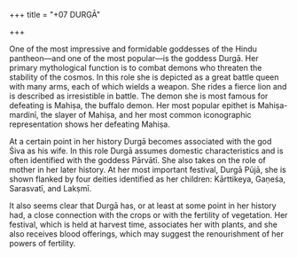+++
title = "+07 DURGĀ"

+++





One of the most impressive and formidable goddesses of the Hindu pantheon—and one of the most popular—is the goddess Durgā. Her primary mythological function is to combat demons who threaten the stability of the cosmos. In this role she is depicted as a great battle queen with many arms, each of which wields a weapon. She rides a fierce lion and is described as irresistible in battle. The demon she is most famous for defeating is Mahiṣa, the buffalo demon. Her most popular epithet is Mahiṣa-mardinī, the slayer of Mahiṣa, and her most common iconographic representation shows her defeating Mahiṣa.

At a certain point in her history Durgā becomes associated with the god Śiva as his wife. In this role Durgā assumes domestic characteristics and is often identified with the goddess Pārvātī. She also takes on the role of mother in her later history. At her most important festival, Durgā Pūjā, she is shown flanked by four deities identified as her children: Kārttikeya, Gaṇeśa, Sarasvatī, and Lakṣmī.

It also seems clear that Durgā has, or at least at some point in her history had, a close connection with the crops or with the fertility of vegetation. Her festival, which is held at harvest time, associates her with plants, and she also receives blood offerings, which may suggest the renourishment of her powers of fertility.
